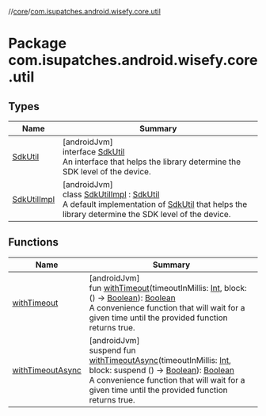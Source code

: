//[core](../../index.md)/[com.isupatches.android.wisefy.core.util](index.md)

# Package com.isupatches.android.wisefy.core.util

## Types

| Name | Summary |
|---|---|
| [SdkUtil](-sdk-util/index.md) | [androidJvm]<br>interface [SdkUtil](-sdk-util/index.md)<br>An interface that helps the library determine the SDK level of the device. |
| [SdkUtilImpl](-sdk-util-impl/index.md) | [androidJvm]<br>class [SdkUtilImpl](-sdk-util-impl/index.md) : [SdkUtil](-sdk-util/index.md)<br>A default implementation of [SdkUtil](-sdk-util/index.md) that helps the library determine the SDK level of the device. |

## Functions

| Name | Summary |
|---|---|
| [withTimeout](with-timeout.md) | [androidJvm]<br>fun [withTimeout](with-timeout.md)(timeoutInMillis: [Int](https://kotlinlang.org/api/latest/jvm/stdlib/kotlin/-int/index.html), block: () -&gt; [Boolean](https://kotlinlang.org/api/latest/jvm/stdlib/kotlin/-boolean/index.html)): [Boolean](https://kotlinlang.org/api/latest/jvm/stdlib/kotlin/-boolean/index.html)<br>A convenience function that will wait for a given time until the provided function returns true. |
| [withTimeoutAsync](with-timeout-async.md) | [androidJvm]<br>suspend fun [withTimeoutAsync](with-timeout-async.md)(timeoutInMillis: [Int](https://kotlinlang.org/api/latest/jvm/stdlib/kotlin/-int/index.html), block: suspend () -&gt; [Boolean](https://kotlinlang.org/api/latest/jvm/stdlib/kotlin/-boolean/index.html)): [Boolean](https://kotlinlang.org/api/latest/jvm/stdlib/kotlin/-boolean/index.html)<br>A convenience function that will wait for a given time until the provided function returns true. |
